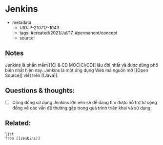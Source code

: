 # Jenkins

- metadata
	- UID: P-210717-1043
	- tags: #created/2021/Jul/17, #permanent/concept 
	- source: 

## Notes
Jenkins là phần mềm [[CI & CD MOC|CI/CD]] lâu đời nhất và được dùng phổ biến nhất hiện nay. Jenkins là một ứng dụng Web mã nguồn mở [[Open Source]] viết trên [[Java]]. 

## Questions & thoughts:
- [ ] Cộng đồng sử dụng Jenkins lớn nên sẽ dễ dàng tìm được hỗ trợ từ cộng đồng về các vấn đề thường gặp trong quá trình triển khai và sử dụng.


## Related:
```dataview
list
from [[Jenkins]]
```